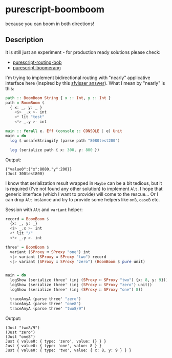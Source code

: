 # purescript-boomboom

because you can boom in both directions!

## Description

It is still just an experiment - for production ready solutions please check:
* [purescript-routing-bob](https://github.com/paluh/purescript-routing-bob)
* [purescript-boomerang](https://github.com/paluh/purescript-boomerang)

I'm trying to implement bidirectional routing with "nearly" applicative interface here (inspired by this [sfvisser answer](https://www.reddit.com/r/haskell/comments/38o0f7/a_mixture_of_applicative_and_divisible/#thing_t1_crwh6le)). What I mean by "nearly" is this:

```purescript
path :: BoomBoom String { x :: Int, y :: Int }
path = BoomBoom $
  { x: _, y: _ }
    <$> _.x >- int
    <* lit "test"
    <*> _.y >- int

main :: forall e. Eff (console :: CONSOLE | e) Unit
main = do
  log $ unsafeStringify (parse path "8080test200")

  log (serialize path { x: 300, y: 800 })
```

Output:

```shell
{"value0":{"x":8080,"y":200}}
(Just 300test800)
```

I know that serialization result wrapped in `Maybe` can be a bit tedious, but it is required (I've not found any other solution) to implement `Alt`. I hope that generic interface (which I want to provide) will come to the rescue... Or I can drop `Alt` instance and try to provide some helpers like `onB`, `caseB` etc.

Session with `Alt` and `variant` helper:

```purescript
record = BoomBoom $
  {x: _, y: _}
  <$> _.x >- int
  <* lit "/"
  <*> _.y >- int

three' = BoomBoom $
  variant (SProxy ∷ SProxy "one") int
  <|> variant (SProxy ∷ SProxy "two") record
  <|> variant (SProxy ∷ SProxy "zero") (BoomBoom $ pure unit)


main = do
  logShow (serialize three' (inj (SProxy ∷ SProxy "two") {x: 8, y: 9}))
  logShow (serialize three' (inj (SProxy ∷ SProxy "zero") unit))
  logShow (serialize three' (inj (SProxy ∷ SProxy "one") 8))

  traceAnyA (parse three' "zero")
  traceAnyA (parse three' "one8")
  traceAnyA (parse three' "two8/9")
```

Output:

```shell
(Just "two8/9")
(Just "zero")
(Just "one8")
Just { value0: { type: 'zero', value: {} } }
Just { value0: { type: 'one', value: 8 } }
Just { value0: { type: 'two', value: { x: 8, y: 9 } } }
```
